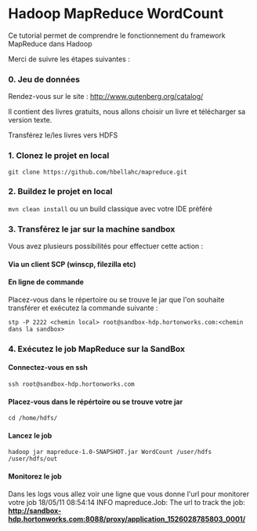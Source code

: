 # Hadoop MapReduce WordCount 

Ce tutorial permet de comprendre le fonctionnement du framework MapReduce dans Hadoop

Merci de suivre les étapes suivantes :

### 0. Jeu de données 
Rendez-vous sur le site : http://www.gutenberg.org/catalog/

Il contient des livres gratuits, nous allons choisir un livre et télécharger sa version texte.

Transférez le/les livres vers HDFS

### 1. Clonez le projet en local
`git clone https://github.com/hbellahc/mapreduce.git`

### 2. Buildez le projet en local 
`mvn clean install` ou un build classique avec votre IDE préféré

### 3. Transférez le jar sur la machine sandbox
Vous avez plusieurs possibilités pour effectuer cette action :

#### Via un client SCP (winscp, filezilla etc)
#### En ligne de commande 
Placez-vous dans le répertoire ou se trouve le jar que l'on souhaite transférer et exécutez la commande suivante :
 
`stp -P 2222 <chemin local> root@sandbox-hdp.hortonworks.com:<chemin dans la sandbox>`

### 4. Exécutez le job MapReduce sur la SandBox 
#### Connectez-vous  en ssh 
`ssh root@sandbox-hdp.hortonworks.com`
#### Placez-vous dans le répértoire ou se trouve votre jar
`cd /home/hdfs/`
#### Lancez le job
`hadoop jar mapreduce-1.0-SNAPSHOT.jar WordCount /user/hdfs /user/hdfs/out`
#### Monitorez le job 
Dans les logs vous allez voir une ligne que vous donne l'url pour monitorer votre job
18/05/11 08:54:14 INFO mapreduce.Job: The url to track the job: **http://sandbox-hdp.hortonworks.com:8088/proxy/application_1526028785803_0001/**



